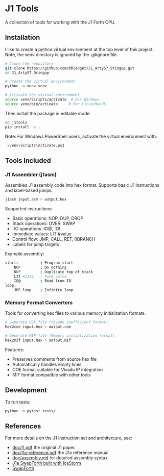 # J1 Tools

A collection of tools for working with the J1 Forth CPU.

## Installation

I like to create a python virtual environment at the top
level of this project. Note, the venv directory is ignored
by the .gitignore file.

```bash
# Clone the repository
git clone https://github.com/bblodget/J1_ArtyS7_Bringup.git
cd J1_ArtyS7_Bringup

# Create the virtual environment
python -m venv venv

# Activate the virtual environment
source venv/Scripts/activate  # For Windows
source venv/bin/activate     # For Linux/MacOS
```

Then install the package in editable mode.

```bash
cd j1tools
pip install -e .
```

Note: For Windows PowerShell users, activate the virtual environment with:
```bash
.\venv\Scripts\Activate.ps1
```

## Tools Included

### J1 Assembler (j1asm)
Assembles J1 assembly code into hex format. Supports basic J1 instructions and label-based jumps.

```bash
j1asm input.asm > output.hex
```

Supported instructions:
- Basic operations: NOP, DUP, DROP
- Stack operations: OVER, SWAP
- I/O operations: IO@, IO!
- Immediate values: LIT #value
- Control flow: JMP, CALL, RET, 0BRANCH
- Labels for jump targets

Example assembly:
```bash
start:          ; Program start
    NOP         ; Do nothing
    DUP         ; Duplicate top of stack
    LIT #1234   ; Push value
    IO@         ; Read from IO
loop:
    JMP loop    ; Infinite loop
```

### Memory Format Converters
Tools for converting hex files to various memory initialization formats.

```bash
# Generate COE file (Vivado coefficient format)
hex2coe input.hex > output.coe

# Generate MIF file (Memory initialization format)
hex2mif input.hex > output.mif
```

Features:
- Preserves comments from source hex file
- Automatically handles empty lines
- COE format suitable for Vivado IP integration
- MIF format compatible with other tools

## Development

To run tests:

```bash
python -m pytest tests/
```

## References

For more details on the J1 instruction set and architecture, see:
- [doc/j1.pdf](../doc/j1.pdf) the original J1 paper.
- [doc/j1a-reference.pdf](../doc/j1a-reference.pdf) the J1a reference manual.
- [doc/assembly.md](../doc/assembly.md) for detailed assembly syntax
- [J1a SwapForth built with IceStorm](https://excamera.com/sphinx/article-j1a-swapforth.html)
- [SwapForth](https://github.com/jamesbowman/swapforth)

